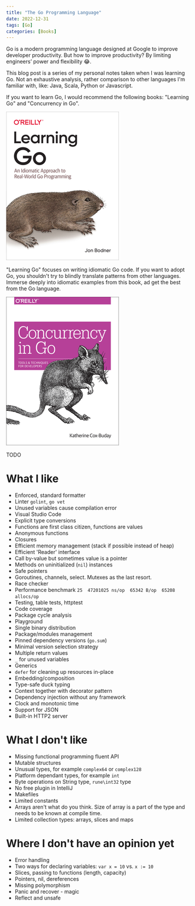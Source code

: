 ```yaml
---
title: "The Go Programming Language"
date: 2022-12-31
tags: [Go]
categories: [Books]
---
```


Go is a modern programming language designed at Google to improve developer productivity.
But how to improve productivity?
By limiting engineers’ power and flexibility 😂.

This blog post is a series of my personal notes taken when I was learning Go.
Not an exhaustive analysis, rather comparison to other languages I'm familiar with, like: Java, Scala, Python or
Javascript.

If you want to learn Go, I would recommend the following books: "Learning Go" and "Concurrency in Go".

![Learning Go](/assets/images/2022-12-31-golang/learning-go-bookcover.jpg)

"Learning Go" focuses on writing idiomatic Go code.
If you want to adopt Go, you shouldn't try to blindly translate patterns from other languages.
Immerse deeply into idiomatic examples from this book, ad get the best from the Go language.

![Concurrency in Go](/assets/images/2022-12-31-golang/concurrency-in-go-bookcover.jpg)

TODO

# What I like

* Enforced, standard formatter
* Linter `golint`, `go vet`
* Unused variables cause compilation error
* Visual Studio Code
* Explicit type conversions
* Functions are first class citizen, functions are values
* Anonymous functions
* Closures
* Efficient memory management (stack if possible instead of heap)
* Efficient 'Reader' interface
* Call by-value but sometimes value is a pointer
* Methods on uninitialized (`nil`) instances
* Safe pointers
* Goroutines, channels, select. Mutexes as the last resort.
* Race checker
* Performance benchmark `25  47201025 ns/op  65342 B/op  65208 allocs/op`
* Testing, table tests, httptest
* Code coverage
* Package cycle analysis
* Playground
* Single binary distribution
* Package/modules management
* Pinned dependency versions  (`go.sum`)
* Minimal version selection strategy
* Multiple return values
* `_` for unused variables
* Generics
* `defer` for cleaning up resources in-place
* Embedding/composition
* Type-safe duck typing
* Context together with decorator pattern
* Dependency injection without any framework
* Clock and monotonic time
* Support for JSON
* Built-in HTTP2 server

# What I don't like

* Missing functional programming fluent API
* Mutable structures
* Unusual types, for example `complex64` or `complex128`
* Platform dependant types, for example `int`
* Byte operations on String type, `rune\int32` type
* No free plugin in IntelliJ
* Makefiles
* Limited constants
* Arrays aren't what do you think.
  Size of array is a part of the type and needs to be known at compile time.
* Limited collection types: arrays, slices and maps

# Where I don't have an opinion yet

* Error handling
* Two ways for declaring variables: `var x = 10` vs. `x := 10`
* Slices, passing to functions (length, capacity)
* Pointers, nil, dereferences
* Missing polymorphism
* Panic and recover - magic
* Reflect and unsafe
